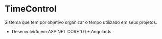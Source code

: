 # TimeControl
Sistema que tem por objetivo organizar o tempo utilizado em seus projetos.

 - Desenvolvido em ASP.NET CORE 1.0 + AngularJs 
